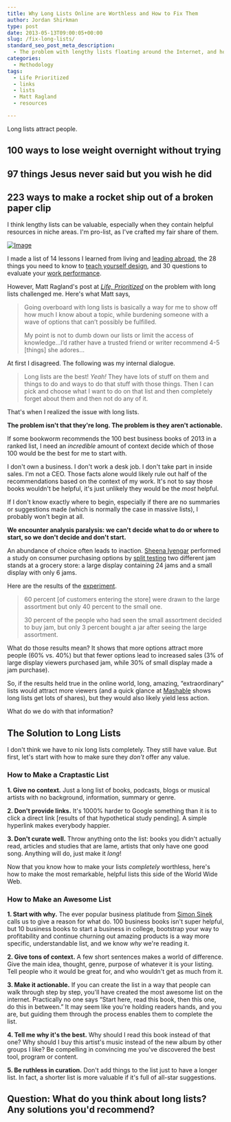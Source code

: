 ```yaml
---
title: Why Long Lists Online are Worthless and How to Fix Them
author: Jordan Shirkman
type: post
date: 2013-05-13T09:00:05+00:00
slug: /fix-long-lists/
standard_seo_post_meta_description:
  - The problem with lengthy lists floating around the Internet, and how you can make awesome ones.
categories:
  - Methodology
tags:
  - Life Prioritized
  - links
  - lists
  - Matt Ragland
  - resources

---
```

Long lists attract people.

## 100 ways to lose weight overnight without trying

## 97 things Jesus never said but you wish he did

## 223 ways to make a rocket ship out of a broken paper clip

I think lengthy lists can be valuable, especially when they contain helpful resources in niche areas. I'm pro-list, as I've crafted my fair share of them.

[![Image](/images/long-list.jpeg)](http://https://jshirk.com/blog/fix-long-lists)

I made a list of 14 lessons I learned from living and [leading abroad](https://jshirk.com/blog/leading-overseas/), the 28 things you need to know to [teach yourself design](https://jshirk.com/blog/teach-yourself-design/), and 30 questions to evaluate your [work performance](https://jshirk.com/blog/work-performance-questions/).

However, Matt Ragland's post at [_Life, Prioritized_](http://mattragland.com/egotistical-long-lists-and-business-books) on the problem with long lists challenged me. Here's what Matt says,<!--more-->

> Going overboard with long lists is basically a way for me to show off how much I know about a topic, while burdening someone with a wave of options that can’t possibly be fulfilled.
> 
> My point is not to dumb down our lists or limit the access of knowledge&#8230;I’d rather have a trusted friend or writer recommend 4-5 [things] she adores&#8230;

At first I disagreed. The following was my internal dialogue.

> Long lists are the best! _Yeah!_ They have lots of stuff on them and things to do and ways to do that stuff with those things. Then I can pick and choose what I want to do on that list and then completely forget about them and then not do any of it.

That's when I realized the issue with long lists.

**The problem isn't that they're long. The problem is they aren't actionable.**

If some bookworm recommends the 100 best business books of 2013 in a ranked list, I need an _incredible_ amount of context decide which of those 100 would be the best for me to start with.

I don't own a business. I don't work a desk job. I don't take part in inside sales. I'm not a CEO. Those facts alone would likely rule out half of the recommendations based on the context of my work. It's not to say those books wouldn't be helpful, it's just unlikely they would be the _most_ helpful.

If I don't know exactly where to begin, especially if there are no summaries or suggestions made (which is normally the case in massive lists), I probably won't begin at all.

**We encounter analysis paralysis: we can't decide what to do or where to start, so we don't decide and don't start.**

An abundance of choice often leads to inaction. [Sheena Iyengar](http://sheenaiyengar.com) performed a study on consumer purchasing options by [split testing](http://en.wikipedia.org/wiki/A/B_testing) two different jam stands at a grocery store: a large display containing 24 jams and a small display with only 6 jams.

Here are the results of the [experiment](http://sheenaiyengar.com/the-art-of-choosing/excerpt/).

> 60 percent [of customers entering the store] were drawn to the large assortment but only 40 percent to the small one.
> 
> 30 percent of the people who had seen the small assortment decided to buy jam, but only 3 percent bought a jar after seeing the large assortment.

What do those results mean? It shows that more options attract more people (60% vs. 40%) but that fewer options lead to increased sales (3% of large display viewers purchased jam, while 30% of small display made a jam purchase).

So, if the results held true in the online world, long, amazing, &#8220;extraordinary&#8221; lists would attract more viewers (and a quick glance at [Mashable](http://mashable.com) shows long lists get lots of shares), but they would also likely yield less action.

What do we do with that information?

## The Solution to Long Lists

I don't think we have to nix long lists completely. They still have value. But first, let's start with how to make sure they _don't_ offer any value.

### How to Make a Craptastic List

**1. Give no context.** Just a long list of books, podcasts, blogs or musical artists with no background, information, summary or genre.

**2. Don't provide links.** It's 1000% harder to Google something than it is to click a direct link [results of that hypothetical study pending]. A simple hyperlink makes everybody happier.

**3. Don't curate well.** Throw anything onto the list: books you didn't actually read, articles and studies that are lame, artists that only have one good song. Anything will do, just make it _long_!

Now that you know how to make your lists _completely_ worthless, here's how to make the most remarkable, helpful lists this side of the World Wide Web.

### How to Make an Awesome List

**1. Start with why.** The ever popular business platitude from [Simon Sinek](http://startwithwhy.com) calls us to give a reason for what do. 100 business books isn't super helpful, but 10 business books to start a business in college, bootstrap your way to profitability and continue churning out amazing products is a way more specific, understandable list, and we know _why_ we're reading it.

**2. Give tons of context.** A few short sentences makes a world of difference. Give the main idea, thought, genre, purpose of whatever it is your listing. Tell people who it would be great for, and who wouldn't get as much from it.

**3. Make it actionable.** If you can create the list in a way that people can walk through step by step, you'll have created the most awesome list on the internet. Practically no one says &#8220;Start here, read this book, then this one, do this in between.&#8221; It may seem like you're holding readers hands, and you are, but guiding them through the process enables them to complete the list.

**4. Tell me why it's the best.** Why should I read this book instead of that one? Why should I buy this artist's music instead of the new album by other groups I like? Be compelling in convincing me you've discovered the best tool, program or content.

**5. Be ruthless in curation.** Don't add things to the list just to have a longer list. In fact, a shorter list is more valuable if it's full of all-star suggestions.

## Question: What do you think about long lists? Any solutions you'd recommend?
